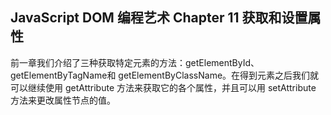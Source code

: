 ## JavaScript DOM 编程艺术 Chapter 11 获取和设置属性

前一章我们介绍了三种获取特定元素的方法：getElementById、getElementByTagName和 getElementByClassName。在得到元素之后我们就可以继续使用 getAttribute 方法来获取它的各个属性，并且可以用 setAttribute 方法来更改属性节点的值。